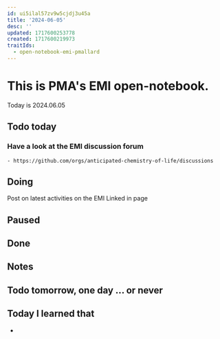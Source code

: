 ```yaml
---
id: ui5ilal57zv9w5cjdj3u45a
title: '2024-06-05'
desc: ''
updated: 1717600253778
created: 1717600219973
traitIds:
  - open-notebook-emi-pmallard
---
```


# This is PMA's EMI open-notebook.

Today is 2024.06.05

## Todo today

### Have a look at the EMI discussion forum
    - https://github.com/orgs/anticipated-chemistry-of-life/discussions
###
###

## Doing


Post on latest activities on the EMI Linked in page




## Paused

## Done

## Notes


## Todo tomorrow, one day ... or never

###
###
###


## Today I learned that

-